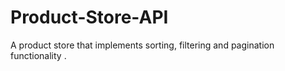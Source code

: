 # Product-Store-API
A product store that implements sorting, filtering and pagination functionality .
